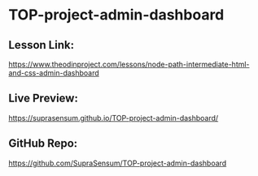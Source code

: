 # TOP-project-admin-dashboard

## Lesson Link:
https://www.theodinproject.com/lessons/node-path-intermediate-html-and-css-admin-dashboard

## Live Preview:
https://suprasensum.github.io/TOP-project-admin-dashboard/

## GitHub Repo:
https://github.com/SupraSensum/TOP-project-admin-dashboard